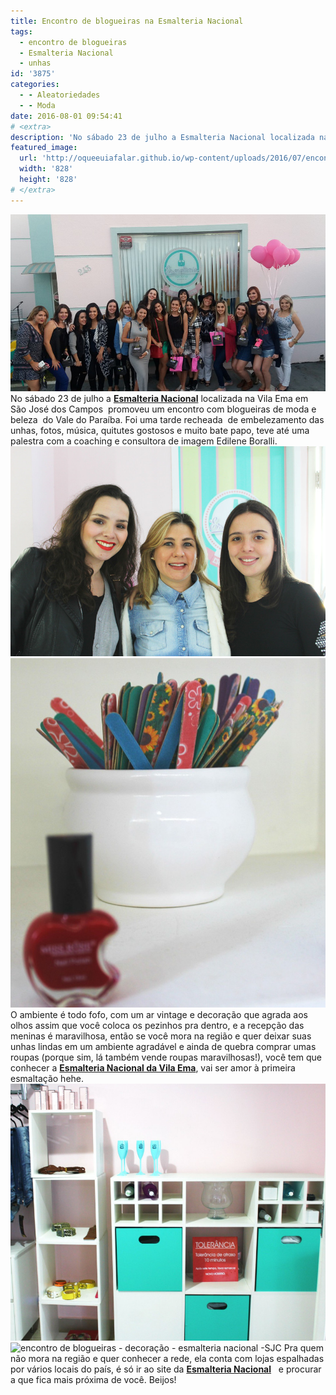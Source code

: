 ```yaml
---
title: Encontro de blogueiras na Esmalteria Nacional
tags:
  - encontro de blogueiras
  - Esmalteria Nacional
  - unhas
id: '3875'
categories:
  - - Aleatoriedades
  - - Moda
date: 2016-08-01 09:54:41
# <extra>
description: 'No sábado 23 de julho a Esmalteria Nacional localizada na Vila Ema em São José dos Campos  promoveu um encontro com blogueiras de moda e beleza  do Vale do Paraíba. Foi uma tarde recheada  de embelezamento das unhas, fotos, música, quitutes gostosos e muito bate papo, teve até uma palestra com a coaching e consultora de imagem Edilene Boralli. O ambiente é todo fofo, com um ar vintage e decoração que agrada aos olhos assim que você coloca os pezinhos pra dentro, e a recepção das meninas é maravilhosa, então se você mora na região e quer deixar suas unhas lindas em um ambiente agradável e ainda de quebra comprar umas roupas (porque sim, lá também vende roupas maravilhosas!), você tem que conhecer a Esmalteria Nacional da Vila Ema, vai ser amor à primeira esmaltação hehe. Pra quem não mora &hellip;'
featured_image: 
  url: 'http://oqueeuiafalar.github.io/wp-content/uploads/2016/07/encontro-de-blogueiras.jpg'
  width: '828'
  height: '828'
# </extra>
---
```


![esmalteria nacional - encontro de blogueiras](/wp-content/uploads/2016/07/encontro-de-blogueiras.jpg) No sábado 23 de julho a [**Esmalteria Nacional**](https://www.facebook.com/esmalterianacionalsjcvilaema/) localizada na Vila Ema em São José dos Campos  promoveu um encontro com blogueiras de moda e beleza  do Vale do Paraíba. Foi uma tarde recheada  de embelezamento das unhas, fotos, música, quitutes gostosos e muito bate papo, teve até uma palestra com a coaching e consultora de imagem Edilene Boralli. ![Coletivo Blogs do VP - Encontro de blogueiras ](/wp-content/uploads/2016/07/encontro-de-blogueiras-na-esmalteria-nacional.jpg) ![decoração esmalteria nacional vila Ema - SJC](/wp-content/uploads/2016/07/decoração-lichas-de-unha.jpg) O ambiente é todo fofo, com um ar vintage e decoração que agrada aos olhos assim que você coloca os pezinhos pra dentro, e a recepção das meninas é maravilhosa, então se você mora na região e quer deixar suas unhas lindas em um ambiente agradável e ainda de quebra comprar umas roupas (porque sim, lá também vende roupas maravilhosas!), você tem que conhecer a [**Esmalteria Nacional da Vila Ema**](https://www.instagram.com/esmalterianacionalvema/), vai ser amor à primeira esmaltação hehe. ![esmalteria nacional - decoração vintage](/wp-content/uploads/2016/07/decoração-da-esmalteria-nacional-SJC.jpg) ![encontro de blogueiras - decoração - esmalteria nacional -SJC](/wp-content/uploads/2016/07/balões-cor-de-rosa.jpg) Pra quem não mora na região e quer conhecer a rede, ela conta com lojas espalhadas por vários locais do país, é só ir ao site da **[Esmalteria Nacional](http://www.esmalterianacional.com.br/)**   e procurar a que fica mais próxima de você. Beijos!
